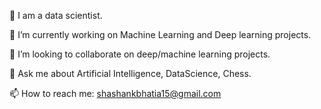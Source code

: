 🧔 I am a data scientist.

🔭 I’m currently working on Machine Learning and Deep learning projects.

👯 I’m looking to collaborate on deep/machine learning projects.

💬 Ask me about Artificial Intelligence, DataScience, Chess.

📫 How to reach me: shashankbhatia15@gmail.com

<!---
shashankbhatia15/shashankbhatia15 is a ✨ special ✨ repository because its `README.md` (this file) appears on your GitHub profile.
You can click the Preview link to take a look at your changes.
--->
